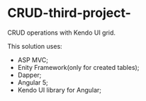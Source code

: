 # CRUD-third-project-

CRUD operations with Kendo UI grid.

This solution uses:
- ASP MVC;
- Enity Framework(only for created tables);
- Dapper;
- Angular 5;
- Kendo UI library for Angular;
